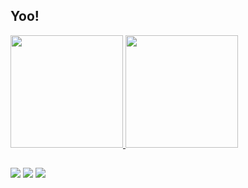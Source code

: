## Yoo!
 <div>
  <a href="https://github.com/SL3Dev">
  <img height="180em" src="https://github-readme-stats.vercel.app/api?username=SL3Dev&show_icons=true&theme=dracula&include_all_commits=true&count_private=true"/>
  <img height="180em" src="https://github-readme-stats.vercel.app/api/top-langs/?username=SL3Dev&layout=compact&langs_count=7&theme=dracula"/>
</div>

  ##

<div> 
  <a href="https://www.youtube.com/c/SamuelLeal" target="_blank"><img src="https://img.shields.io/badge/YouTube-FF0000?style=for-the-badge&logo=youtube&logoColor=white" target="_blank"></a>
  <a href="https://www.instagram.com/muu.leal" target="_blank"><img src="https://img.shields.io/badge/-Instagram-%23E4405F?style=for-the-badge&logo=instagram&logoColor=white" target="_blank"></a>
  <a href="https://www.linkedin.com/in/samuel-leal-90318518a" target="_blank"><img src="https://img.shields.io/badge/-LinkedIn-%230077B5?style=for-the-badge&logo=linkedin&logoColor=white" target="_blank"></a> 


</div>
